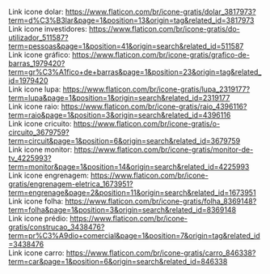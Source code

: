 Link icone dolar: https://www.flaticon.com/br/icone-gratis/dolar_3817973?term=d%C3%B3lar&page=1&position=13&origin=tag&related_id=3817973 <br>
Link icone investidores: https://www.flaticon.com/br/icone-gratis/do-utilizador_511587?term=pessoas&page=1&position=41&origin=search&related_id=511587
<br>
Link icone gráfico: https://www.flaticon.com/br/icone-gratis/grafico-de-barras_1979420?term=gr%C3%A1fico+de+barras&page=1&position=23&origin=tag&related_id=1979420 <br>
Link icone lupa: https://www.flaticon.com/br/icone-gratis/lupa_2319177?term=lupa&page=1&position=1&origin=search&related_id=2319177 <br>
Link icone raio: https://www.flaticon.com/br/icone-gratis/raio_4396116?term=raio&page=1&position=3&origin=search&related_id=4396116 <br>
Link icone cricuito: https://www.flaticon.com/br/icone-gratis/o-circuito_3679759?term=circuit&page=1&position=6&origin=search&related_id=3679759 <br>
Link icone monitor: https://www.flaticon.com/br/icone-gratis/monitor-de-tv_4225993?term=monitor&page=1&position=14&origin=search&related_id=4225993 <br>
Link icone engrenagem: https://www.flaticon.com/br/icone-gratis/engrenagem-eletrica_1673951?term=engrenage&page=2&position=11&origin=search&related_id=1673951 <br>
Link icone folha: https://www.flaticon.com/br/icone-gratis/folha_8369148?term=folha&page=1&position=3&origin=search&related_id=8369148 <br>
Link icone prédio: https://www.flaticon.com/br/icone-gratis/construcao_3438476?term=pr%C3%A9dio+comercial&page=1&position=7&origin=tag&related_id=3438476 <br>
Link icone carro: https://www.flaticon.com/br/icone-gratis/carro_846338?term=car&page=1&position=6&origin=search&related_id=846338 <br>